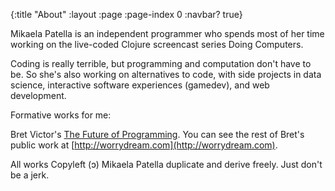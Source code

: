 {:title "About"
 :layout :page
 :page-index 0
 :navbar? true}

Mikaela Patella is an independent programmer who spends most of her time working on the live-coded Clojure screencast series Doing Computers.

Coding is really terrible, but programming and computation don't have to be. So she's also working on alternatives to code, with side projects in data science, interactive software experiences (gamedev), and web development.

Formative works for me:

Bret Victor's [The Future of Programming](https://vimeo.com/71278954). You can see the rest of Bret's public work at [http://worrydream.com](http://worrydream.com).


All works Copyleft (ɔ) Mikaela Patella duplicate and derive freely. Just don't be a jerk.
